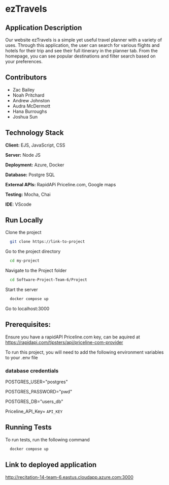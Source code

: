

# ezTravels

## Application Description
Our website ezTravels is a simple yet useful travel planner with a variety of uses.  Through this application, the user can search for various flights and hotels for their trip and see their full itinerary in the planner tab. From the homepage, you can see popular destinations and filter search based on your preferences.  

## Contributors
- Zac Bailey
- Noah Pritchard
- Andrew Johnston
- Audra McDermott
- Hana Burroughs
- Joshua Sun
  
## Technology Stack

**Client:** EJS, JavaScript, CSS

**Server:** Node JS

**Deployment:** Azure, Docker

**Database:** Postgre SQL

**External APIs:** RapidAPi Priceline.com, Google maps

**Testing:** Mocha, Chai

**IDE**: VScode

## Run Locally

Clone the project

```bash
  git clone https://link-to-project
```

Go to the project directory

```bash
  cd my-project
```
Navigate to the Project folder
```bash
  cd Software-Project-Team-6/Project
```

Start the server
```bash
  docker compose up
```
Go to localhost:3000

## Prerequisites:
Ensure you have a rapidAPI Priceline.com key, can be aquired at https://rapidapi.com/tipsters/api/priceline-com-provider

To run this project, you will need to add the following environment variables to your .env file

### database credentials

POSTGRES_USER="postgres"

POSTGRES_PASSWORD="pwd"

POSTGRES_DB="users_db"

Priceline_API_Key= `API_KEY`
## Running Tests

To run tests, run the following command

```bash
  docker compose up
```

## Link to deployed application

http://recitation-14-team-6.eastus.cloudapp.azure.com:3000

